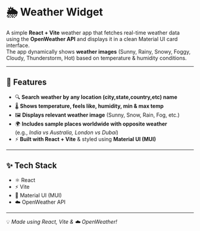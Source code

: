 # 🌦️ Weather Widget

A simple **React + Vite** weather app that fetches real-time weather data using the **OpenWeather API** and displays it in a clean Material UI card interface.  
The app dynamically shows **weather images** (Sunny, Rainy, Snowy, Foggy, Cloudy, Thunderstorm, Hot) based on temperature & humidity conditions.  

---

## 🚀 Features  

- 🔍 **Search weather by any location (city,state,country,etc) name**  
- 🌡️ **Shows temperature, feels like, humidity, min & max temp**  
- 🖼️ **Displays relevant weather image** (Sunny, Snow, Rain, Fog, etc.)  
- 🌍 **Includes sample places worldwide with opposite weather**  
  (e.g., *India vs Australia, London vs Dubai*)  
- ⚡ **Built with React + Vite** & styled using **Material UI (MUI)**  

---

## ✨ Tech Stack  

- ⚛️ React  
- ⚡ Vite  
- 🎨 Material UI (MUI)  
- ☁️ OpenWeather API  

---

💡 *Made using React, Vite & ☁️ OpenWeather!*  
